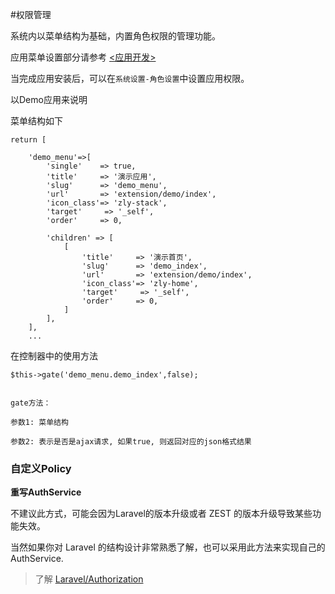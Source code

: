 #权限管理

系统内以菜单结构为基础，内置角色权限的管理功能。

应用菜单设置部分请参考 [<应用开发>](https://docs.quyouinc.com/v2.0/dev-extension/)

当完成应用安装后，可以在```系统设置-角色设置```中设置应用权限。

以Demo应用来说明

菜单结构如下

```
return [
    
    'demo_menu'=>[
        'single'    => true,
        'title'     => '演示应用',
        'slug'      => 'demo_menu',
        'url'       => 'extension/demo/index',
        'icon_class'=> 'zly-stack',
        'target'     => '_self',
        'order'     => 0,
        
        'children' => [
            [
                'title'     => '演示首页',
                'slug'      => 'demo_index',
                'url'       => 'extension/demo/index',
                'icon_class'=> 'zly-home',
                'target'     => '_self',
                'order'     => 0,
            ]
        ],
    ],
    ...
```

在控制器中的使用方法

```
$this->gate('demo_menu.demo_index',false);


gate方法：

参数1: 菜单结构

参数2: 表示是否是ajax请求, 如果true, 则返回对应的json格式结果

```


### 自定义Policy

**重写AuthService**

不建议此方式，可能会因为Laravel的版本升级或者 ZEST 的版本升级导致某些功能失效。

当然如果你对 Laravel 的结构设计非常熟悉了解，也可以采用此方法来实现自己的AuthService.


> 了解 [Laravel/Authorization](https://laravel.com/docs/5.8/authorization)

